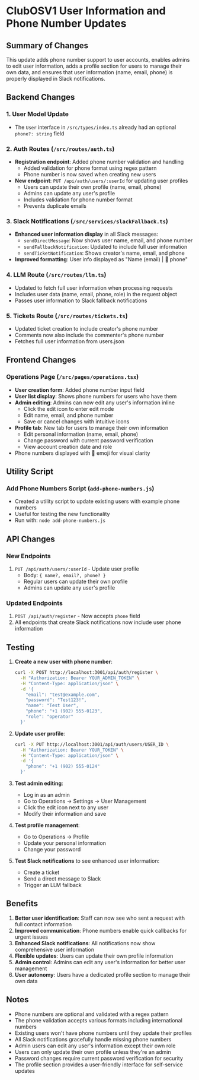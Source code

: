 # ClubOSV1 User Information and Phone Number Updates

## Summary of Changes

This update adds phone number support to user accounts, enables admins to edit user information, adds a profile section for users to manage their own data, and ensures that user information (name, email, phone) is properly displayed in Slack notifications.

## Backend Changes

### 1. User Model Update
- The `User` interface in `/src/types/index.ts` already had an optional `phone?: string` field

### 2. Auth Routes (`/src/routes/auth.ts`)
- **Registration endpoint**: Added phone number validation and handling
  - Added validation for phone format using regex pattern
  - Phone number is now saved when creating new users
- **New endpoint**: `PUT /api/auth/users/:userId` for updating user profiles
  - Users can update their own profile (name, email, phone)
  - Admins can update any user's profile
  - Includes validation for phone number format
  - Prevents duplicate emails

### 3. Slack Notifications (`/src/services/slackFallback.ts`)
- **Enhanced user information display** in all Slack messages:
  - `sendDirectMessage`: Now shows user name, email, and phone number
  - `sendFallbackNotification`: Updated to include full user information
  - `sendTicketNotification`: Shows creator's name, email, and phone
- **Improved formatting**: User info displayed as "Name (email) | 📱 phone"

### 4. LLM Route (`/src/routes/llm.ts`)
- Updated to fetch full user information when processing requests
- Includes user data (name, email, phone, role) in the request object
- Passes user information to Slack fallback notifications

### 5. Tickets Route (`/src/routes/tickets.ts`)
- Updated ticket creation to include creator's phone number
- Comments now also include the commenter's phone number
- Fetches full user information from users.json

## Frontend Changes

### Operations Page (`/src/pages/operations.tsx`)
- **User creation form**: Added phone number input field
- **User list display**: Shows phone numbers for users who have them
- **Admin editing**: Admins can now edit any user's information inline
  - Click the edit icon to enter edit mode
  - Edit name, email, and phone number
  - Save or cancel changes with intuitive icons
- **Profile tab**: New tab for users to manage their own information
  - Edit personal information (name, email, phone)
  - Change password with current password verification
  - View account creation date and role
- Phone numbers displayed with 📱 emoji for visual clarity

## Utility Script

### Add Phone Numbers Script (`add-phone-numbers.js`)
- Created a utility script to update existing users with example phone numbers
- Useful for testing the new functionality
- Run with: `node add-phone-numbers.js`

## API Changes

### New Endpoints
1. `PUT /api/auth/users/:userId` - Update user profile
   - Body: `{ name?, email?, phone? }`
   - Regular users can update their own profile
   - Admins can update any user's profile

### Updated Endpoints
1. `POST /api/auth/register` - Now accepts `phone` field
2. All endpoints that create Slack notifications now include user phone information

## Testing

1. **Create a new user with phone number**:
   ```bash
   curl -X POST http://localhost:3001/api/auth/register \
     -H "Authorization: Bearer YOUR_ADMIN_TOKEN" \
     -H "Content-Type: application/json" \
     -d '{
       "email": "test@example.com",
       "password": "Test123!",
       "name": "Test User",
       "phone": "+1 (902) 555-0123",
       "role": "operator"
     }'
   ```

2. **Update user profile**:
   ```bash
   curl -X PUT http://localhost:3001/api/auth/users/USER_ID \
     -H "Authorization: Bearer YOUR_TOKEN" \
     -H "Content-Type: application/json" \
     -d '{
       "phone": "+1 (902) 555-0124"
     }'
   ```

3. **Test admin editing**:
   - Log in as an admin
   - Go to Operations → Settings → User Management
   - Click the edit icon next to any user
   - Modify their information and save

4. **Test profile management**:
   - Go to Operations → Profile
   - Update your personal information
   - Change your password

5. **Test Slack notifications** to see enhanced user information:
   - Create a ticket
   - Send a direct message to Slack
   - Trigger an LLM fallback

## Benefits

1. **Better user identification**: Staff can now see who sent a request with full contact information
2. **Improved communication**: Phone numbers enable quick callbacks for urgent issues
3. **Enhanced Slack notifications**: All notifications now show comprehensive user information
4. **Flexible updates**: Users can update their own profile information
5. **Admin control**: Admins can edit any user's information for better user management
6. **User autonomy**: Users have a dedicated profile section to manage their own data

## Notes

- Phone numbers are optional and validated with a regex pattern
- The phone validation accepts various formats including international numbers
- Existing users won't have phone numbers until they update their profiles
- All Slack notifications gracefully handle missing phone numbers
- Admin users can edit any user's information except their own role
- Users can only update their own profile unless they're an admin
- Password changes require current password verification for security
- The profile section provides a user-friendly interface for self-service updates
